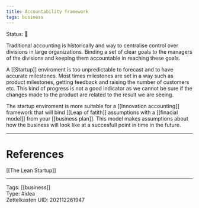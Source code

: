```yaml
---
title: Accountability framework
tags: business
---
```

Status: 🌱

Traditional accounting is historically and way to centralise control over divisions in large organizations. Binding a set of clear goals to the managers of the divisions and keeping them accountable in reaching these goals.

A [[Startup]] enviroment is too unpredictable to forecast and to have accurate milestones. Most times milestones are set in a way such as product milestones, getting feedback and raising the number of customers etc. This kind of progress is not a good indicator as we cannot be sure if the changes made to the product are related to the result we are seeing. 

The startup enviroment is more suitable for a [[Innovation accounting]] framework that will bind [[Leap of fatith]] assumptions with a [[finacial model]] from your [[business plan]]. This model makes assumptions about how the business will look like at a succesfull point in time in the future.

---
# References
[[The Lean Startup]]

---
Tags: [[business]]    
Type: #idea  
Zettelkasten UID: 202112261947  
